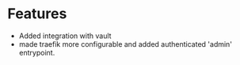 # Features

- Added integration with vault
- made traefik more configurable and added authenticated 'admin' entrypoint.
